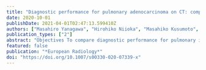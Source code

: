```yaml
---
title: "Diagnostic performance for pulmonary adenocarcinoma on CT: comparison of radiologists with and without three-dimensional convolutional neural network"
date: 2020-10-01
publishDate: 2021-04-01T02:47:13.599410Z
authors: ["Masahiro Yanagawa", "Hirohiko Niioka", "Masahiko Kusumoto", "Kazuo Awai", "Mitsuko Tsubamoto", "Yukihisa Satoh", "Tomo Miyata", "Yuriko Yoshida", "Noriko Kikuchi", "Akinori Hata", "Shohei Yamasaki", "Shoji Kido", "Hajime Nagahara", "Jun Miyake", "Noriyuki Tomiyama"]
publication_types: ["2"]
abstract: "Objectives To compare diagnostic performance for pulmonary invasive adenocarcinoma among radiologists with and without three-dimensional convolutional neural network (3D-CNN). Methods Enrolled were 285 patients with adenocarcinoma in situ (AIS, n = 75), minimally invasive adenocarcinoma (MIA, n = 58), and invasive adenocarcinoma (IVA, n = 152). A 3D-CNN model was constructed with seven convolution-pooling and two max-pooling layers and fully connected layers, in which batch normalization, residual connection, and global average pooling were used. Only the flipping process was performed for augmentation. The output layer comprised two nodes for two conditions (AIS/MIA and IVA) according to prognosis. Diagnostic performance of the 3D-CNN model in 285 patients was calculated using nested 10-fold cross-validation. In 90 of 285 patients, results from each radiologist (R1, R2, and R3; with 9, 14, and 26 years of experience, respectively) with and without the 3D-CNN model were statistically compared. Results Without the 3D-CNN model, accuracy, sensitivity, and specificity of the radiologists were as follows: R1, 70.0%, 52.1%, and 90.5%; R2, 72.2%, 75%, and 69%; and R3, 74.4%, 89.6%, and 57.1%, respectively. With the 3D-CNN model, accuracy, sensitivity, and specificity of the radiologists were as follows: R1, 72.2%, 77.1%, and 66.7%; R2, 74.4%, 85.4%, and 61.9%; and R3, 74.4%, 93.8%, and 52.4%, respectively. Diagnostic performance of each radiologist with and without the 3D-CNN model had no significant difference (p > 0.88), but the accuracy of R1 and R2 was significantly higher with than without the 3D-CNN model (p < 0.01). Conclusions The 3D-CNN model can support a less-experienced radiologist to improve diagnostic accuracy for pulmonary invasive adenocarcinoma without deteriorating any diagnostic performances. Key Points • The 3D-CNN model is a non-invasive method for predicting pulmonary invasive adenocarcinoma in CT images with high sensitivity. • Diagnostic accuracy by a less-experienced radiologist was better with the 3D-CNN model than without the model."
featured: false
publication: "*European Radiology*"
doi: "https://doi.org/10.1007/s00330-020-07339-x"
---
```


